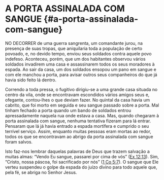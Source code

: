 # A PORTA ASSINALADA COM SANGUE {#a-porta-assinalada-com-sangue}

NO DECORRER de uma guerra sangrenta, um comandante jurou, na presença de suas tropas, que aniquilaria toda a população de certo povoado, e, no devido tempo, enviou seus soldados contra aquele povo indefeso. Aconteceu, porém, que um dos habitantes observou vários soldados invadirem uma casa e assassinarem todos os seus moradores à espada. Ao sair da casa, um dos soldados ensopou um pano em sangue e com ele manchou a porta, para avisar outros seus companheiros do que já havia sido feito lá dentro.

Correndo a toda pressa, o fugitivo dirigiu-se a uma grande casa situada no centro da vila, onde se encontravam escondidos vários amigos seus e, ofegante, contou-lhes o que deviam fazer. No quintal da casa havia um cabrito, que foi morto em seguida e seu sangue passado sobre a porta. Mal tinham fechado a porta quando um bando de soldados entrou apressadamente naquela rua onde estava a casa. Mas, quando chegaram à porta assinalada com sangue, nenhuma tentativa fizeram para lá entrar. Pensaram que lá já havia entrado a espada mortífera e cumprido o seu terrível serviço. Assim, enquanto muitas pessoas eram mortas ao redor, todos os que se encontravam ao abrigo da porta assinalada com sangue foram salvos.

Isto faz-nos lembrar daquelas palavras de Deus que trazem salvação a muitas almas: “Vendo Eu sangue, passarei por cima de vós” ([Ex 12:13](http://bibliaonline.com.br/acf/ex/12/13)). Sim, “Cristo, nossa páscoa, foi sacrificado por nós” ([1 Co 5:7](http://bibliaonline.com.br/acf/1co/5/7)). O sangue que Ele verteu suspendeu o golpe da espada do juízo divino para todo aquele que, pela fé, se abriga no Senhor Jesus.